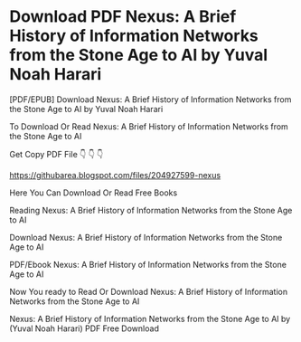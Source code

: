 # Download PDF Nexus: A Brief History of Information Networks from the Stone Age to AI by Yuval Noah Harari
[PDF/EPUB] Download Nexus: A Brief History of Information Networks from the Stone Age to AI by Yuval Noah Harari

To Download Or Read Nexus: A Brief History of Information Networks from the Stone Age to AI

Get Copy PDF File 👇 👇 👇

https://githubarea.blogspot.com/files/204927599-nexus

Here You Can Download Or Read Free Books

Reading Nexus: A Brief History of Information Networks from the Stone Age to AI

Download Nexus: A Brief History of Information Networks from the Stone Age to AI

PDF/Ebook Nexus: A Brief History of Information Networks from the Stone Age to AI

Now You ready to Read Or Download Nexus: A Brief History of Information Networks from the Stone Age to AI

Nexus: A Brief History of Information Networks from the Stone Age to AI by (Yuval Noah Harari) PDF Free Download
